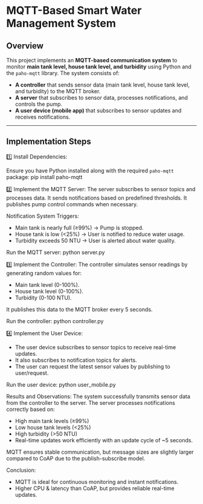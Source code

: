 # MQTT-Based Smart Water Management System

## Overview

This project implements an **MQTT-based communication system** to monitor **main tank level, house tank level, and turbidity** using Python and the `paho-mqtt` library. The system consists of:

- **A controller** that sends sensor data (main tank level, house tank level, and turbidity) to the MQTT broker.
- **A server** that subscribes to sensor data, processes notifications, and controls the pump.
- **A user device (mobile app)** that subscribes to sensor updates and receives notifications.

---

## Implementation Steps

1️⃣ Install Dependencies:

Ensure you have Python installed along with the required `paho-mqtt` package:
pip install paho-mqtt

2️⃣ Implement the MQTT Server:
The server subscribes to sensor topics and processes data.
It sends notifications based on predefined thresholds.
It publishes pump control commands when necessary.

Notification System Triggers:
- Main tank is nearly full (≥99%) → Pump is stopped.
- House tank is low (<25%) → User is notified to reduce water usage.
- Turbidity exceeds 50 NTU → User is alerted about water quality.

Run the MQTT server:
python server.py

3️⃣ Implement the Controller:
The controller simulates sensor readings by generating random values for:
- Main tank level (0-100%).
- House tank level (0-100%).
- Turbidity (0-100 NTU).

It publishes this data to the MQTT broker every 5 seconds.

Run the controller:
python controller.py

4️⃣ Implement the User Device:
- The user device subscribes to sensor topics to receive real-time updates.
- It also subscribes to notification topics for alerts.
- The user can request the latest sensor values by publishing to user/request.

Run the user device:
python user_mobile.py

Results and Observations:
The system successfully transmits sensor data from the controller to the server.
The server processes notifications correctly based on:
- High main tank levels (≥99%)
- Low house tank levels (<25%)
- High turbidity (>50 NTU)
- Real-time updates work efficiently with an update cycle of ~5 seconds.
  
MQTT ensures stable communication, but message sizes are slightly larger compared to CoAP due to the publish-subscribe model.

Conclusion:
- MQTT is ideal for continuous monitoring and instant notifications.
- Higher CPU & latency than CoAP, but provides reliable real-time updates.
